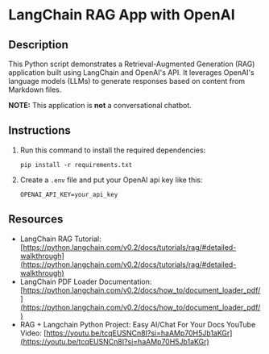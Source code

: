 # LangChain RAG App with OpenAI

## Description

This Python script demonstrates a Retrieval-Augmented Generation (RAG) application built using LangChain and OpenAI's API. It leverages OpenAI's language models (LLMs) to generate responses based on content from Markdown files.

**NOTE:** This application is **not** a conversational chatbot.

## Instructions

1. Run this command to install the required dependencies:

    ```
    pip install -r requirements.txt
    ```

2. Create a ```.env``` file and put your OpenAI api key like this:
    ```
    OPENAI_API_KEY=your_api_key
    ```

## Resources

- LangChain RAG Tutorial: [https://python.langchain.com/v0.2/docs/tutorials/rag/#detailed-walkthrough](https://python.langchain.com/v0.2/docs/tutorials/rag/#detailed-walkthrough)
- LangChain PDF Loader Documentation: [https://python.langchain.com/v0.2/docs/how_to/document_loader_pdf/](https://python.langchain.com/v0.2/docs/how_to/document_loader_pdf/)
- RAG + Langchain Python Project: Easy AI/Chat For Your Docs YouTube Video: [https://youtu.be/tcqEUSNCn8I?si=haAMp70H5Jb1aKGr](https://youtu.be/tcqEUSNCn8I?si=haAMp70H5Jb1aKGr)